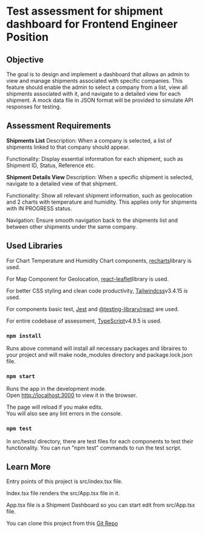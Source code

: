 # Test assessment for shipment dashboard for Frontend Engineer Position

## Objective

The goal is to design and implement a dashboard that allows an admin to view and manage shipments associated with specific
companies. This feature should enable the admin to select a company from a list, view all shipments associated with it, and navigate to a
detailed view for each shipment. A mock data file in JSON format will be provided to simulate API responses for testing.

## Assessment Requirements

**Shipments List**
  Description: When a company is selected, a list of shipments linked to that company should appear.

  Functionality: Display essential information for each shipment, such as Shipment ID, Status, Reference etc.

**Shipment Details View**
  Description: When a specific shipment is selected, navigate to a detailed view of that shipment.

  Functionality: Show all relevant shipment information, such as geolocation and 2 charts with temperature and humidity. This applies only for shipments with IN PROGRESS status.

  Navigation: Ensure smooth navigation back to the shipments list and between other shipments under the same company.

## Used Libraries

  For Chart Temperature and Humidity Chart components, [recharts](https://recharts.org/)library is used.

  For Map Component for Geolocation, [react-leaflet](https://react-leaflet.js.org/)library is used.

  For better CSS styling and clean code productivity, [Tailwindcss](https://www.npmjs.com/package/tailwindcss)v3.4.15 is used.

  For components basic test, [Jest](https://jestjs.io) and [@testing-library/react](https://testing-library.com/docs/react-testing-library) are used.

  For entire codebase of assessment, [TypeScript](https://www.typescriptlang.org/)v4.9.5 is used.

### `npm install`

  Runs above command will install all necessary packages and libraires to your project and will make node_modules directory and package.lock.json file.
  
### `npm start`

Runs the app in the development mode.\
Open [http://localhost:3000](http://localhost:3000) to view it in the browser.

The page will reload if you make edits.\
You will also see any lint errors in the console.

### `npm test`

In src/tests/ directory, there are test files for each components to test their functionality.
You can run "npm test" commands to run the test script.

## Learn More

Entry points of this project is src/index.tsx file.

Index.tsx file renders the src/App.tsx file in it.

App.tsx file is a Shipment Dashboard so you can start edit from src/App.tsx file.

You can clone this project from this [Git Repo](https://github.com/bigsat309/react_shipment_dashboard/)
